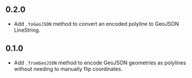 ## 0.2.0

* Add `.toGeoJSON` method to convert an encoded polyline to GeoJSON
  LineString.

## 0.1.0

* Add `.fromGeoJSON` method to encode GeoJSON geometries as polylines
  without needing to manually flip coordinates.
